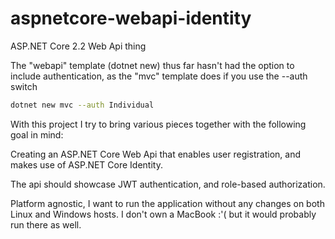 # aspnetcore-webapi-identity

ASP.NET Core 2.2 Web Api thing

The "webapi" template (dotnet new) thus far hasn't had the option to include authentication, as the "mvc" template does if you use the --auth switch

```bash
dotnet new mvc --auth Individual
```

With this project I try to bring various pieces together with the following goal in mind:

Creating an ASP.NET Core Web Api that enables user registration, and makes use of ASP.NET Core Identity.

The api should showcase JWT authentication, and role-based authorization.

Platform agnostic, I want to run the application without any changes on both Linux and Windows hosts. I don't own a MacBook :'( but it would probably run there as well.
